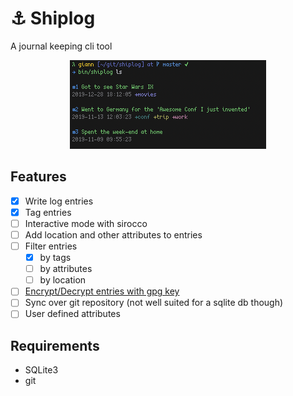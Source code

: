 # ⚓ Shiplog
A journal keeping cli tool

<p align="center">
    <img src="https://raw.githubusercontent.com/giann/shiplog/master/screen.png" alt="Shiplog">
</p>

## Features

- [X] Write log entries
- [X] Tag entries
- [ ] Interactive mode with sirocco
- [ ] Add location and other attributes to entries
- [ ] Filter entries
    + [X] by tags
    + [ ] by attributes
    + [ ] by location
- [ ] [Encrypt/Decrypt entries with gpg key](https://www.sqlite.org/see/doc/release/www/readme.wiki)
- [ ] Sync over git repository (not well suited for a sqlite db though)
- [ ] User defined attributes

## Requirements

- SQLite3
- git